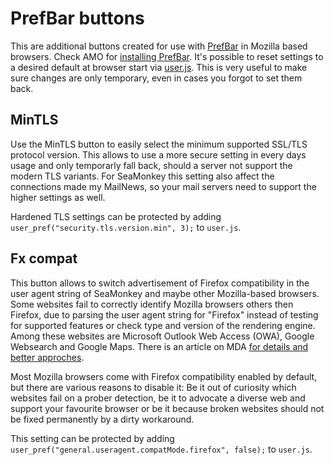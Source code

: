 # PrefBar buttons

This are additional buttons created for use with [PrefBar](http://prefbar.tuxfamily.org/) in Mozilla based browsers.
Check AMO for [installing PrefBar](https://addons.mozilla.org/de/seamonkey/addon/prefbar/).
It's possible to reset settings to a desired default at browser start via [user.js](http://kb.mozillazine.org/User.js_file).
This is very useful to make sure changes are only temporary, even in cases you forgot to set them back.

## MinTLS

Use the MinTLS button to easily select the minimum supported SSL/TLS protocol version.
This allows to use a more secure setting in every days usage and only temporarly fall back, should a server not support the modern TLS variants.
For SeaMonkey this setting also affect the connections made my MailNews, so your mail servers need to support the higher settings as well.

Hardened TLS settings can be protected by adding `user_pref("security.tls.version.min", 3);` to `user.js`.

## Fx compat

This button allows to switch advertisement of Firefox compatibility in the user agent string of SeaMonkey and maybe other Mozilla-based browsers.
Some websites fail to correctly identify Mozilla browsers others then Firefox, due to parsing the user agent string for "Firefox" instead of testing for supported features or check type and version of the rendering engine.
Among these websites are Microsoft Outlook Web Access (OWA), Google Websearch and Google Maps.
There is an article on MDA [for details and better approches](https://developer.mozilla.org/en-US/docs/Browser_detection_using_the_user_agent).

Most Mozilla browsers come with Firefox compatibility enabled by default, but there are various reasons to disable it:
Be it out of curiosity which websites fail on a prober detection, be it to advocate a diverse web and support your favourite browser or be it because broken websites should not be fixed permanently by a dirty workaround.

This setting can be protected by adding `user_pref("general.useragent.compatMode.firefox", false);` to `user.js`.
